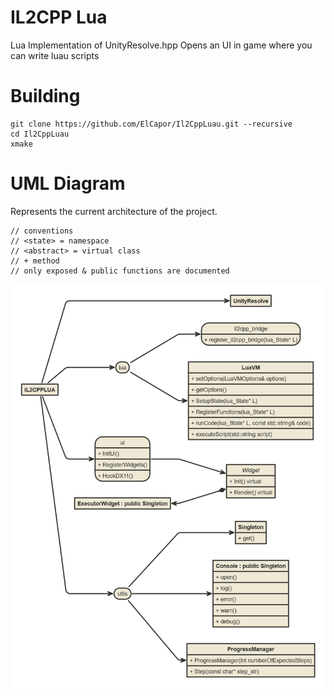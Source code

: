 # IL2CPP Lua
Lua Implementation of UnityResolve.hpp
Opens an UI in game where you can write luau scripts

# Building
```
git clone https://github.com/ElCapor/Il2CppLuau.git --recursive
cd Il2CppLuau
xmake
```
# UML Diagram
Represents the current architecture of the project.

```
// conventions
// <state> = namespace
// <abstract> = virtual class
// + method
// only exposed & public functions are documented
```
![Class diagram](diagram.png)